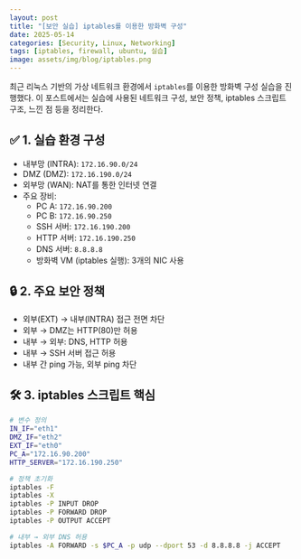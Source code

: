 ```yaml
---
layout: post
title: "[보안 실습] iptables를 이용한 방화벽 구성"
date: 2025-05-14
categories: [Security, Linux, Networking]
tags: [iptables, firewall, ubuntu, 실습]
image: assets/img/blog/iptables.png
---
```


최근 리눅스 기반의 가상 네트워크 환경에서 `iptables`를 이용한 방화벽 구성 실습을 진행했다. 이 포스트에서는 실습에 사용된 네트워크 구성, 보안 정책, iptables 스크립트 구조, 느낀 점 등을 정리한다.

## ✅ 1. 실습 환경 구성

- 내부망 (INTRA): `172.16.90.0/24`
- DMZ (DMZ): `172.16.190.0/24`
- 외부망 (WAN): NAT를 통한 인터넷 연결
- 주요 장비:
  - PC A: `172.16.90.200`
  - PC B: `172.16.90.250`
  - SSH 서버: `172.16.190.200`
  - HTTP 서버: `172.16.190.250`
  - DNS 서버: `8.8.8.8`
  - 방화벽 VM (iptables 실행): 3개의 NIC 사용

## 🔒 2. 주요 보안 정책

- 외부(EXT) → 내부(INTRA) 접근 전면 차단
- 외부 → DMZ는 HTTP(80)만 허용
- 내부 → 외부: DNS, HTTP 허용
- 내부 → SSH 서버 접근 허용
- 내부 간 ping 가능, 외부 ping 차단

## 🛠 3. iptables 스크립트 핵심

```bash
# 변수 정의
IN_IF="eth1"
DMZ_IF="eth2"
EXT_IF="eth0"
PC_A="172.16.90.200"
HTTP_SERVER="172.16.190.250"

# 정책 초기화
iptables -F
iptables -X
iptables -P INPUT DROP
iptables -P FORWARD DROP
iptables -P OUTPUT ACCEPT

# 내부 → 외부 DNS 허용
iptables -A FORWARD -s $PC_A -p udp --dport 53 -d 8.8.8.8 -j ACCEPT
